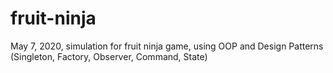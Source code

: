 # fruit-ninja
May 7, 2020, simulation for fruit ninja game, using OOP and Design Patterns (Singleton, Factory, Observer, Command, State)
